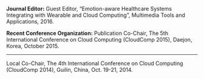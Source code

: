 ﻿**Journal Editor:**
Guest Editor, “Emotion-aware Healthcare Systems Integrating with Wearable and Cloud Computing”, Multimedia Tools and Applications, 2016.

**Recent Conference Organization:**
Publication Co-Chair, The 5th International Conference on Cloud Computing (CloudComp 2015), Daejon, Korea, October 2015.
___
Local Co-Chair, The 4th International Conference on Cloud Computing (CloudComp 2014), Guilin, China, Oct. 19-21, 2014.

